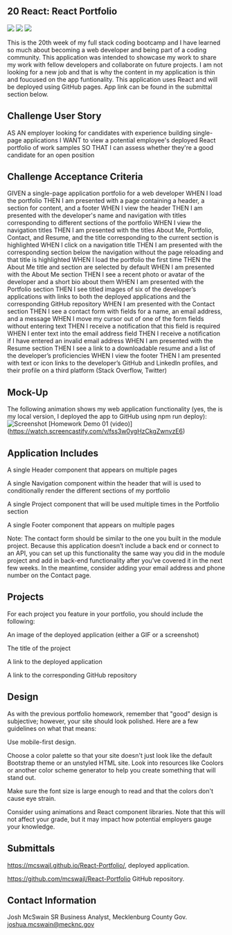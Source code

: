 ## 20 React: React Portfolio

<img src="https://img.shields.io/badge/Robo%203T-DB%20tool-brightgreen" />
    <img src="https://img.shields.io/badge/javascript-yellowgreen" />
    <img src="https://img.shields.io/badge/express-orange" />

This is the 20th week of my full stack coding bootcamp and I have learned so much about becoming a web developer and being part of a coding community. This application was intended to showcase my work to share my work with fellow developers and collaborate on future projects. I am not looking for a new job and that is why the content in my application is thin and foucused on the app funtionality. 
This application uses React and will be deployed using GitHub pages. App link can be found in the submittal section below.


## Challenge User Story
AS AN employer looking for candidates with experience building single-page applications
I WANT to view a potential employee's deployed React portfolio of work samples
SO THAT I can assess whether they're a good candidate for an open position

## Challenge Acceptance Criteria
GIVEN a single-page application portfolio for a web developer
WHEN I load the portfolio
THEN I am presented with a page containing a header, a section for content, and a footer
WHEN I view the header
THEN I am presented with the developer's name and navigation with titles corresponding to different sections of the portfolio
WHEN I view the navigation titles
THEN I am presented with the titles About Me, Portfolio, Contact, and Resume, and the title corresponding to the current section is highlighted
WHEN I click on a navigation title
THEN I am presented with the corresponding section below the navigation without the page reloading and that title is highlighted
WHEN I load the portfolio the first time
THEN the About Me title and section are selected by default
WHEN I am presented with the About Me section
THEN I see a recent photo or avatar of the developer and a short bio about them
WHEN I am presented with the Portfolio section
THEN I see titled images of six of the developer’s applications with links to both the deployed applications and the corresponding GitHub repository
WHEN I am presented with the Contact section
THEN I see a contact form with fields for a name, an email address, and a message
WHEN I move my cursor out of one of the form fields without entering text
THEN I receive a notification that this field is required
WHEN I enter text into the email address field
THEN I receive a notification if I have entered an invalid email address
WHEN I am presented with the Resume section
THEN I see a link to a downloadable resume and a list of the developer’s proficiencies
WHEN I view the footer
THEN I am presented with text or icon links to the developer’s GitHub and LinkedIn profiles, and their profile on a third platform (Stack Overflow, Twitter)

## Mock-Up
The following animation shows my web application functionality (yes, the is my local version, I deployed the app to GitHub using npm run deploy):
![Screenshot](/portfolio/src/assets/cover/Gif.gif)
[Homework Demo 01 (video)] (https://watch.screencastify.com/v/fss3w0ygHzCkgZwnvzE6)


## Application Includes
A single Header component that appears on multiple pages

A single Navigation component within the header that will is used to conditionally render the different sections of my portfolio

A single Project component that will be used multiple times in the Portfolio section

A single Footer component that appears on multiple pages

Note: The contact form should be similar to the one you built in the module project. Because this application doesn’t include a back end or connect to an API, you can set up this functionality the same way you did in the module project and add in back-end functionality after you’ve covered it in the next few weeks.
In the meantime, consider adding your email address and phone number on the Contact page.

## Projects
For each project you feature in your portfolio, you should include the following:


An image of the deployed application (either a GIF or a screenshot)


The title of the project


A link to the deployed application


A link to the corresponding GitHub repository



## Design
As with the previous portfolio homework, remember that "good" design is subjective; however, your site should look polished. Here are a few guidelines on what that means:


Use mobile-first design.


Choose a color palette so that your site doesn't just look like the default Bootstrap theme or an unstyled HTML site. Look into resources like Coolors or another color scheme generator to help you create something that will stand out.


Make sure the font size is large enough to read and that the colors don't cause eye strain.


Consider using animations and React component libraries. Note that this will not affect your grade, but it may impact how potential employers gauge your knowledge.



## Submittals

https://mcswajl.github.io/React-Portfolio/, deployed application.


https://github.com/mcswajl/React-Portfolio GitHub repository. 

## Contact Information

Josh McSwain
SR Business Analyst, Mecklenburg County Gov.
joshua.mcswain@mecknc.gov 
